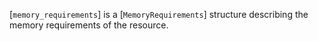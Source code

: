 [`memory_requirements`] is a [`MemoryRequirements`] structure
describing the memory requirements of the resource.